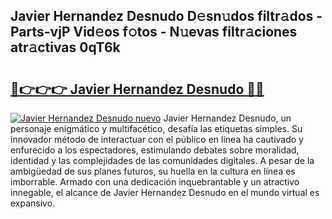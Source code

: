 ## Javier Hernandez Desnudo D𝚎sn𝚞dos filtr𝚊dos - Parts-vjP Vid𝚎os f𝚘tos - N𝚞evas filtr𝚊ciones atr𝚊ctivas 0qT6k

# <h2><a href="http://mb56es.tromn.icu/?c=Javier+Hernandez+Desnudo">🔗👉👉👉 Javier Hernandez Desnudo 🔗🔗</a></h2>

[![Javier Hernandez Desnudo nuevo](https://i.imgur.com/pEAQMta.gif)](http://mb56es.tromn.icu/?c=Javier+Hernandez+Desnudo)
Javier Hernandez Desnudo, un personaje enigmático y multifacético, desafía las etiquetas simples. Su innovador método de interactuar con el público en línea ha cautivado y enfurecido a los espectadores, estimulando debates sobre moralidad, identidad y las complejidades de las comunidades digitales. A pesar de la ambigüedad de sus planes futuros, su huella en la cultura en línea es imborrable. Armado con una dedicación inquebrantable y un atractivo innegable, el alcance de Javier Hernandez Desnudo en el mundo virtual es expansivo.
